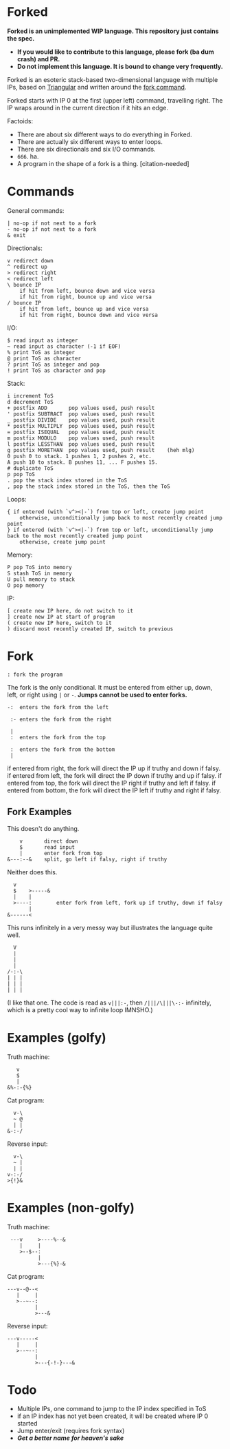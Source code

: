 # Forked

**Forked is an unimplemented WIP language. This repository just contains the spec.**

 - **If you would like to contribute to this language, please fork (ba dum crash) and PR.**
 - **Do not implement this language. It is bound to change very frequently.**

Forked is an esoteric stack-based two-dimensional language with multiple IPs, based on [Triangular](//git.io/triangular) and written around the [fork command](#fork).

Forked starts with IP 0 at the first (upper left) command, travelling right. The IP wraps around in the current direction if it hits an edge.

Factoids:

 - There are about six different ways to do everything in Forked.
 - There are actually six different ways to enter loops.
 - There are six directionals and six I/O commands.
 - `666`. ha.
 - A program in the shape of a fork is a thing. \[citation-needed\]

# Commands

General commands:

    | no-op if not next to a fork
    - no-op if not next to a fork
    & exit

Directionals:

    v redirect down
    ^ redirect up
    > redirect right
    < redirect left
    \ bounce IP
        if hit from left, bounce down and vice versa
        if hit from right, bounce up and vice versa
    / bounce IP
        if hit from left, bounce up and vice versa
        if hit from right, bounce down and vice versa

I/O:

    $ read input as integer
    ~ read input as character (-1 if EOF)
    % print ToS as integer
    @ print ToS as character
    ? print ToS as integer and pop
    ! print ToS as character and pop

Stack:

    i increment ToS
    d decrement ToS
    + postfix ADD       pop values used, push result
    ' postfix SUBTRACT  pop values used, push result
    _ postfix DIVIDE    pop values used, push result
    * postfix MULTIPLY  pop values used, push result
    = postfix ISEQUAL   pop values used, push result
    m postfix MODULO    pop values used, push result
    l postfix LESSTHAN  pop values used, push result
    g postfix MORETHAN  pop values used, push result    (heh mlg)
    0 push 0 to stack. 1 pushes 1, 2 pushes 2, etc.
    A push 10 to stack. B pushes 11, ... F pushes 15.
    # duplicate ToS
    p pop ToS
    . pop the stack index stored in the ToS
    , pop the stack index stored in the ToS, then the ToS
    

Loops:

    { if entered (with `v^><|-`) from top or left, create jump point
        otherwise, unconditionally jump back to most recently created jump point
    } if entered (with `v^><|-`) from top or left, unconditionally jump back to the most recently created jump point
        otherwise, create jump point

Memory:

    P pop ToS into memory
    S stash ToS in memory
    U pull memory to stack
    O pop memory

IP:

    [ create new IP here, do not switch to it
    ] create new IP at start of program
    ( create new IP here, switch to it
    ) discard most recently created IP, switch to previous

# Fork

    : fork the program

The fork is the only conditional. It must be entered from either up, down, left, or right using `|` or `-`. **Jumps cannot be used to enter forks.**

    -:  enters the fork from the left

     :- enters the fork from the right

     |
     :  enters the fork from the top

     :  enters the fork from the bottom
     |

if entered from right, the fork will direct the IP up if truthy and down if falsy.
if entered from left, the fork will direct the IP down if truthy and up if falsy.
if entered from top, the fork will direct the IP right if truthy and left if falsy.
if entered from bottom, the fork will direct the IP left if truthy and right if falsy.

## Fork Examples

This doesn't do anything.

        v       direct down
        $       read input
        |       enter fork from top
    &---:--&    split, go left if falsy, right if truthy

Neither does this.

      v
      $    >-----&
      |    |
      >----:        enter fork from left, fork up if truthy, down if falsy
           |
    &------<

This runs infinitely in a very messy way but illustrates the language quite well.

      V
      |
      |
      |
    /-:-\
    | | |
    | | |
    | | |

(I like that one. The code is read as `v|||:-`, then `/|||/\|||\-:-` infinitely, which is a pretty cool way to infinite loop IMNSHO.)

# Examples (golfy)

Truth machine:

       v
       $
       |
    &%-:-{%}

Cat program:

      v-\
      ~ @
      | | 
    &-:-/

Reverse input:

      v-\
      ~ |
      | |
    v-:-/
    >{!}&

# Examples (non-golfy)

Truth machine:

     ---v     >----%--&
        |     |
        >--$--:
              |
              >---{%}-&

Cat program:

    ---v--@--<
       |     |
       >--~--:
             |
             >---&

Reverse input:

    ---v-----<
       |     |
       >--~--:
             |
             >---{-!-}---&

# Todo

 - Multiple IPs, one command to jump to the IP index specified in ToS
 - if an IP index has not yet been created, it will be created where IP 0 started
 - Jump enter/exit (requires fork syntax)
 - ***Get a better name for heaven's sake***

